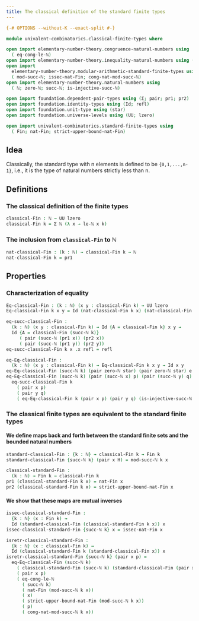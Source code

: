 ```yaml
---
title: The classical definition of the standard finite types
---
```


```agda
{-# OPTIONS --without-K --exact-split #-}

module univalent-combinatorics.classical-finite-types where

open import elementary-number-theory.congruence-natural-numbers using
  ( eq-cong-le-ℕ)
open import elementary-number-theory.inequality-natural-numbers using (le-ℕ)
open import
  elementary-number-theory.modular-arithmetic-standard-finite-types using
  ( mod-succ-ℕ; issec-nat-Fin; cong-nat-mod-succ-ℕ)
open import elementary-number-theory.natural-numbers using
  ( ℕ; zero-ℕ; succ-ℕ; is-injective-succ-ℕ)

open import foundation.dependent-pair-types using (Σ; pair; pr1; pr2)
open import foundation.identity-types using (Id; refl)
open import foundation.unit-type using (star)
open import foundation.universe-levels using (UU; lzero)

open import univalent-combinatorics.standard-finite-types using
  ( Fin; nat-Fin; strict-upper-bound-nat-Fin)
```

## Idea

Classically, the standard type with n elements is defined to be `{0,1,...,n-1}`, i.e., it is the type of natural numbers strictly less than n.

## Definitions

### The classical definition of the finite types

```agda
classical-Fin : ℕ → UU lzero
classical-Fin k = Σ ℕ (λ x → le-ℕ x k)
```

### The inclusion from `classical-Fin` to ℕ

```agda
nat-classical-Fin : (k : ℕ) → classical-Fin k → ℕ
nat-classical-Fin k = pr1
```

## Properties

### Characterization of equality

```agda
Eq-classical-Fin : (k : ℕ) (x y : classical-Fin k) → UU lzero
Eq-classical-Fin k x y = Id (nat-classical-Fin k x) (nat-classical-Fin k y)

eq-succ-classical-Fin :
  (k : ℕ) (x y : classical-Fin k) → Id {A = classical-Fin k} x y →
  Id {A = classical-Fin (succ-ℕ k)}
     ( pair (succ-ℕ (pr1 x)) (pr2 x))
     ( pair (succ-ℕ (pr1 y)) (pr2 y))
eq-succ-classical-Fin k x .x refl = refl

eq-Eq-classical-Fin :
  (k : ℕ) (x y : classical-Fin k) → Eq-classical-Fin k x y → Id x y
eq-Eq-classical-Fin (succ-ℕ k) (pair zero-ℕ star) (pair zero-ℕ star) e = refl
eq-Eq-classical-Fin (succ-ℕ k) (pair (succ-ℕ x) p) (pair (succ-ℕ y) q) e =
  eq-succ-classical-Fin k
    ( pair x p)
    ( pair y q)
    ( eq-Eq-classical-Fin k (pair x p) (pair y q) (is-injective-succ-ℕ e))
```

### The classical finite types are equivalent to the standard finite types

#### We define maps back and forth between the standard finite sets and the bounded natural numbers

```agda
standard-classical-Fin : {k : ℕ} → classical-Fin k → Fin k
standard-classical-Fin {succ-ℕ k} (pair x H) = mod-succ-ℕ k x

classical-standard-Fin :
  (k : ℕ) → Fin k → classical-Fin k
pr1 (classical-standard-Fin k x) = nat-Fin x
pr2 (classical-standard-Fin k x) = strict-upper-bound-nat-Fin x
```

#### We show that these maps are mutual inverses

```agda
issec-classical-standard-Fin :
  {k : ℕ} (x : Fin k) →
  Id (standard-classical-Fin (classical-standard-Fin k x)) x
issec-classical-standard-Fin {succ-ℕ k} x = issec-nat-Fin x

isretr-classical-standard-Fin :
  {k : ℕ} (x : classical-Fin k) →
  Id (classical-standard-Fin k (standard-classical-Fin x)) x
isretr-classical-standard-Fin {succ-ℕ k} (pair x p) =
  eq-Eq-classical-Fin (succ-ℕ k)
    ( classical-standard-Fin (succ-ℕ k) (standard-classical-Fin (pair x p)))
    ( pair x p)
    ( eq-cong-le-ℕ
      ( succ-ℕ k)
      ( nat-Fin (mod-succ-ℕ k x))
      ( x)
      ( strict-upper-bound-nat-Fin (mod-succ-ℕ k x))
      ( p)
      ( cong-nat-mod-succ-ℕ k x))
```

